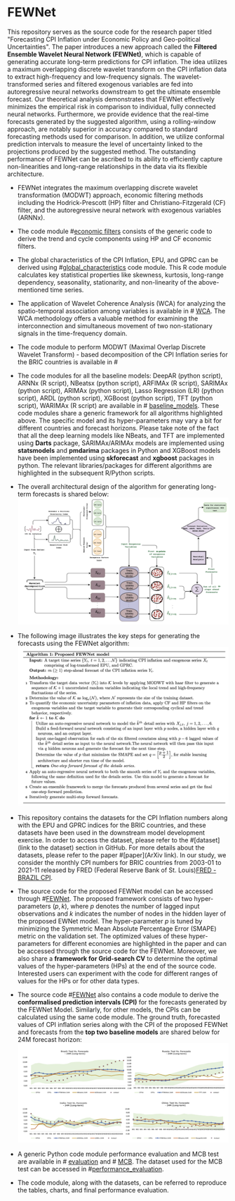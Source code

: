 # FEWNet
This repository serves as the source code for the research paper titled "Forecasting CPI Inflation under Economic Policy and Geo-political Uncertainties". The paper introduces a new approach called the **Filtered Ensemble Wavelet Neural Network (FEWNet)**, which is capable of generating accurate long-term predictions for CPI inflation. The idea utilizes a maximum overlapping discrete wavelet transform on the CPI inflation data to extract high-frequency and low-frequency signals. The wavelet-transformed series and filtered exogenous variables are fed into autoregressive neural networks downstream to get the ultimate ensemble forecast. Our theoretical analysis demonstrates that FEWNet effectively minimizes the empirical risk in comparison to individual, fully connected neural networks. Furthermore, we provide evidence that the real-time forecasts generated by the suggested algorithm, using a rolling-window approach, are notably superior in accuracy compared to standard forecasting methods used for comparison. In addition, we utilize conformal prediction intervals to measure the level of uncertainty linked to the projections produced by the suggested method. The outstanding performance of FEWNet can be ascribed to its ability to efficiently capture non-linearities and long-range relationships in the data via its flexible architecture.

* FEWNet integrates the maximum overlapping discrete wavelet transformation (MODWT) approach, economic filtering methods including the Hodrick-Prescott (HP) filter and Christiano-Fitzgerald (CF) filter, and the autoregressive neural network with exogenous variables (ARNNx).

* The code module #[economic filters](/code/data_analysis/economic_filters.py) consists of the generic code to derive the trend and cycle components using HP and CF economic filters.

* The global characteristics of the CPI Inflation, EPU, and GPRC can be derived using #[global_characteristics](/code/data_analysis/Global_characteristics.R) code module. This R code module calculates key statistical properties like skewness, kurtosis, long-range dependency, seasonality, stationarity, and non-linearity of the above-mentioned time series.

* The application of Wavelet Coherence Analysis (WCA) for analyzing the spatio-temporal association among variables is available in # [WCA](/code/Wavelet_Coherence_Analysis/WCA_BRIC.R). The WCA methodology offers a valuable method for examining the interconnection and simultaneous movement of two non-stationary signals in the time-frequency domain.

* The code module to perform MODWT (Maximal Overlap Discrete Wavelet Transform) - based decomposition of the CPI Inflation series for the BRIC countries is available in # [](/code/MODWT_decomposition/MODWT_decomposition.R)

* The code modules for all the baseline models: DeepAR (python script), ARNNx (R script), NBeatsx (python script), ARFIMAx (R script), SARIMAx (python script), ARIMAx (python script), Lasso Regression (LR) (python script), ARDL (python script), XGBoost (python script), TFT (python script), WARIMAx (R script) are available in # [baseline_models](/code/baseline_models). These code modules share a generic framework for all algorithms highlighted above. The specific model and its hyper-parameters may vary a bit for different countries and forecast horizons. Please take note of the fact that all the deep learning models like NBeats, and TFT are implemented using **Darts** package, SARIMAx/ARIMAx models are implemented using __statsmodels__ and __pmdarima__ packages in Python and XGBoost models have been implemented using __skforecast__ and __xgboost__ packages in python. The relevant libraries/packages for different algorithms are highlighted in the subsequent R/Python scripts.
  
* The overall architectural design of the algorithm for generating long-term forecasts is shared below:
![architecture_FEWNet](https://github.com/shovon-Machine-Learning-DL-AI/FEWNet/blob/main/architecture_FEWNet.jpg)

* The following image illustrates the key steps for generating the forecasts using the FEWNet algorithm:
![Pseudo_Code_FEWNet](https://github.com/shovon-Machine-Learning-DL-AI/FEWNet/blob/main/PseudoCode_FEWNet.jpg)

* This repository contains the datasets for the CPI Inflation numbers along with the EPU and GPRC indices for the BRIC countries, and these datasets have been used in the downstream model development exercise. In order to access the dataset, please refer to the #[dataset](link to the dataset) section in GitHub. For more details about the datasets, please refer to the paper #[paper](ArXiv link). In our study, we consider the monthly CPI numbers for BRIC countries from 2003-01 to 2021-11 released by FRED (Federal Reserve Bank of St. Louis)[FRED - BRAZIL CPI](https://fred.stlouisfed.org/series/BRACPIALLMINMEI). 

* The source code for the proposed FEWNet model can be accessed through #[FEWNet](/code/FEWNet/FEWNet_BRIC_12M_24M_with_ConformalPI_calc_V2.R). The proposed framework consists of two hyper-parameters $(p,k)$, where $p$ denotes the number of lagged input observations and $k$ indicates the number of nodes in the hidden layer of the proposed EWNet model. The hyper-parameter $p$ is tuned by minimizing the Symmetric Mean Absolute Percentage Error (SMAPE) metric on the validation set. The optimized values of these hyper-parameters for different economies are highlighted in the paper and can be accessed through the source code for the FEWNet. Moreover, we also share a **framework for Grid-search CV** to determine the optimal values of the hyper-parameters (HPs) at the end of the source code. Interested users can experiment with the code for different ranges of values for the HPs or for other data types.

* The source code #[FEWNet](/FEWNet/FEWNet_BRIC_12M_24M_with_ConformalPI_calc_V2.R) also contains a code module to derive the **conformalised prediction intervals (CPI)** for the forecasts generated by the FEWNet Model. Similarly, for other models, the CPIs can be calculated using the same code module. The ground truth, forecasted values of CPI inflation series along with the CPI of the proposed FEWNet and forecasts from the __top two baseline models__ are shared below for 24M forecast horizon:
![24M_forecasts_CPI](https://github.com/shovon-Machine-Learning-DL-AI/FEWNet/blob/main/forecasts_CPI_24M.jpg)

* A generic Python code module performance evaluation and MCB test are available in # [evaluation](/code/Performance_evaluation/evaluation.py) and  # [MCB](/code/Performance_evaluation/MCB_test.R). The dataset used for the MCB test can be accessed in #[performance_evaluation](/dataset/performance_evaluation/mcb_test_alternative_12M_24M_paper_data.xlsx).

* The code module, along with the datasets, can be referred to reproduce the tables, charts, and final performance evaluation.
  

